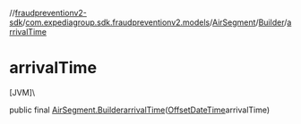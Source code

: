 //[fraudpreventionv2-sdk](../../../../index.md)/[com.expediagroup.sdk.fraudpreventionv2.models](../../index.md)/[AirSegment](../index.md)/[Builder](index.md)/[arrivalTime](arrival-time.md)

# arrivalTime

[JVM]\

public final [AirSegment.Builder](index.md)[arrivalTime](arrival-time.md)([OffsetDateTime](https://docs.oracle.com/javase/8/docs/api/java/time/OffsetDateTime.html)arrivalTime)
